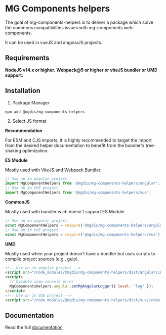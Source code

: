 # MG Components helpers

The goal of mg-components-helpers is to deliver a package which solve the commons compatibilities issues with mg-components web-components.

It can be used in vueJS and angularJS projects.

## Requirements

**NodeJS v14.x or higher.**
**Webpack@5 or higher or viteJS bundler or UMD support.**

## Installation

1. Package Manager

```shell
npm add @mgdis/mg-components-helpers
```

2. Select JS format

**Recommendation**

For ESM and CJS imports, it is highly recommended to target the import from the desired helper documentation to benefit from the bundler's tree-shaking optimization.

**ES Module**

Mostly used with ViteJS and Webpack Bundler.

```js
// Use un in angular project
import MgComponentHelpers from '@mgdis/mg-components-helpers/angular';
// Use un in VUE project
import MgComponentHelpers from '@mgdis/mg-components-helpers/vue';
```

**CommonJS**

Mostly used with bundler wich doesn't support ES Module.

```js
// Use un in angular project
const MgComponentHelpers = require('@mgdis/mg-components-helpers/angular');
// Use un in VUE project
const MgComponentHelpers = require('@mgdis/mg-components-helpers/vue');
```

**UMD**

Mostly used when your project doesn't have a bundler but uses scripts to compile project sources (e.g., gulp).

```html
<!-- Use un in angular project -->
<script src="/node_modules/@mgdis/mg-components-helpers/dist/angular/index.umd.js"></script>
<script>
  // Disable some console error
  MgComponentsHelpers.angular.setMgAngularLogger({ level: 'log' });
</script>
<!-- Use un in VUE project -->
<script src="/node_modules/@mgdis/mg-components-helpers/dist/vue/index.umd.js"></script>
```

##

## Documentation

Read the full [documentation](./doc/README.md)
